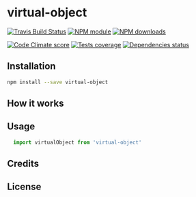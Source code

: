 # virtual-object



[![Travis Build Status](https://img.shields.io/travis/parro-it/virtual-object.svg)](http://travis-ci.org/parro-it/virtual-object)
[![NPM module](https://img.shields.io/npm/v/virtual-object.svg)](https://npmjs.org/package/virtual-object)
[![NPM downloads](https://img.shields.io/npm/dt/virtual-object.svg)](https://npmjs.org/package/virtual-object)

[![Code Climate score](https://img.shields.io/codeclimate/github/parro-it/virtual-object.svg)](https://codeclimate.com/github/parro-it/virtual-object)
[![Tests coverage](https://img.shields.io/codeclimate/coverage/github/parro-it/virtual-object.svg)](https://codeclimate.com/github/parro-it/virtual-object)
[![Dependencies status](https://img.shields.io/requires/github/parro-it/virtual-object.svg)](https://requires.io/github/parro-it/virtual-object/requirements/?branch=master)

## Installation

```bash
npm install --save virtual-object
```

## How it works

## Usage

```javascript
  import virtualObject from 'virtual-object'
```

## Credits

## License
